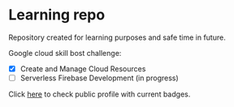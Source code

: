 # Learning repo

Repository created for learning purposes and safe time in future.

Google cloud skill bost challenge:

- [x] Create and Manage Cloud Resources
- [ ] Serverless Firebase Development (in progress)

Click [here](https://www.cloudskillsboost.google/public_profiles/1bd9a13d-7de0-486e-9153-8fb0ddc03512) to check public profile with current badges.
